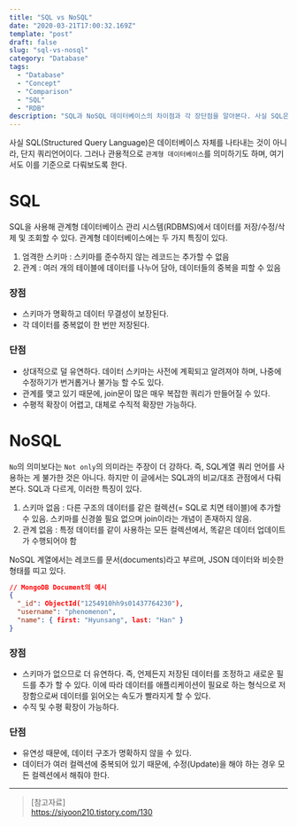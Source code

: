 ```yaml
---
title: "SQL vs NoSQL"
date: "2020-03-21T17:00:32.169Z"
template: "post"
draft: false
slug: "sql-vs-nosql"
category: "Database"
tags:
  - "Database"
  - "Concept"
  - "Comparison"
  - "SQL"
  - "RDB"
description: "SQL과 NoSQL 데이터베이스의 차이점과 각 장단점을 알아본다. 사실 SQL은 쿼리 언어지 데이터베이스 자체를 나타내는 것은 아닌데, 관용적으로 관계형 데이터베이스를 의미하기도 한다. 참고로 NoSQL은 Not only SQL을 의미한다고 알려져있다."
---
```


사실 SQL(Structured Query Language)은 데이터베이스 자체를 나타내는 것이 아니라, 단지 쿼리언어이다. 그러나 관용적으로 `관계형 데이터베이스`를 의미하기도 하며, 여기서도 이를 기준으로 다뤄보도록 한다.

# SQL
SQL을 사용해 관계형 데이터베이스 관리 시스템(RDBMS)에서 데이터를 저장/수정/삭제 및 조회할 수 있다. 관계형 데이터베이스에는 두 가지 특징이 있다.

1. 엄격한 스키마 : 스키마를 준수하지 않는 레코드는 추가할 수 없음
2. 관계 : 여러 개의 테이블에 데이터를 나누어 담아, 데이터들의 중복을 피할 수 있음

### 장점
- 스키마가 명확하고 데이터 무결성이 보장된다.
- 각 데이터를 중복없이 한 번만 저장된다.

### 단점
- 상대적으로 덜 유연하다. 데이터 스키마는 사전에 계획되고 알려져야 하며, 나중에 수정하기가 번거롭거나 불가능 할 수도 있다.
- 관계를 맺고 있기 때문에, join문이 많은 매우 복잡한 쿼리가 만들어질 수 있다.
- 수평적 확장이 어렵고, 대체로 수직적 확장만 가능하다.


# NoSQL
`No`의 의미보다는 `Not only`의 의미라는 주장이 더 강하다. 즉, SQL계열 쿼리 언어를 사용하는 게 불가한 것은 아니다. 하지만 이 글에서는 SQL과의 비교/대조 관점에서 다뤄본다. SQL과 다르게, 이러한 특징이 있다.

1. 스키마 없음 : 다른 구조의 데이터를 같은 컬렉션(= SQL로 치면 테이블)에 추가할 수 있음. 스키마를 신경쓸 필요 없으며 join이라는 개념이 존재하지 않음.
2. 관계 없음 : 특정 데이터를 같이 사용하는 모든 컬렉션에서, 똑같은 데이터 업데이트가 수행되어야 함

NoSQL 계열에서는 레코드를 문서(documents)라고 부르며, JSON 데이터와 비슷한 형태를 띠고 있다.

```json
// MongoDB Document의 예시
{
  "_id": ObjectId("1254910hh9s01437764230"),
  "username": "phenomenon",
  "name": { first: "Hyunsang", last: "Han" }
}
```

### 장점
- 스키마가 없으므로 더 유연하다. 즉, 언제든지 저장된 데이터를 조정하고 새로운 필드를 추가 할 수 있다.
이에 따라 데이터를 애플리케이션이 필요로 하는 형식으로 저장함으로써 데이터를 읽어오는 속도가 빨라지게 할 수 있다.
- 수직 및 수평 확장이 가능하다.

### 단점
- 유연성 때문에, 데이터 구조가 명확하지 않을 수 있다.
- 데이터가 여러 컬렉션에 중복되어 있기 때문에, 수정(Update)을 해야 하는 경우 모든 컬렉션에서 해줘야 한다.

---

> [참고자료]  
> https://siyoon210.tistory.com/130

